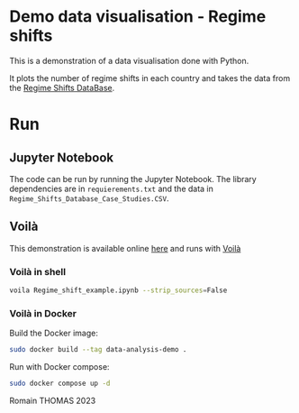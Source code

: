 # Demo data visualisation - Regime shifts

This is a demonstration of a data visualisation done with Python.

It plots the number of regime shifts in each country and takes the data from the [Regime Shifts DataBase](https://www.regimeshifts.org/datasets-resources/details/15/4?return=L2NvbXBvbmVudC9mYWJyaWsvbGlzdC8xMC8wP3Jlc2V0ZmlsdGVycz0wJmFtcDtJdGVtaWQ9OQ==).

# Run

## Jupyter Notebook

The code can be run by running the Jupyter Notebook. The library dependencies are in `requierements.txt` and the data in `Regime_Shifts_Database_Case_Studies.CSV`.

## Voilà

This demonstration is available online [here](https://regime-shifts-visualisation.demo.romainthomas.net/) and runs with [Voilà](https://github.com/voila-dashboards/voila)

### Voilà in shell

```Bash
voila Regime_shift_example.ipynb --strip_sources=False
```

### Voilà in Docker

Build the Docker image:

```Bash
sudo docker build --tag data-analysis-demo .
```

Run with Docker compose:

```Bash
sudo docker compose up -d
```

Romain THOMAS 2023
